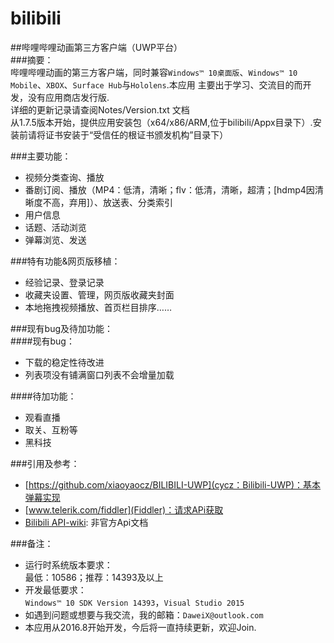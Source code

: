 # bilibili
##哔哩哔哩动画第三方客户端（UWP平台）  
###摘要：  
哔哩哔哩动画的第三方客户端，同时兼容`Windows™ 10桌面版`、`Windows™ 10 Mobile`、`XBOX`、`Surface Hub`与`Hololens`.本应用
主要出于学习、交流目的而开发，没有应用商店发行版.  
详细的更新记录请查阅Notes/Version.txt 文档  
从1.7.5版本开始，提供应用安装包（x64/x86/ARM,位于bilibili/Appx目录下）.安装前请将证书安装于“受信任的根证书颁发机构”目录下）

###主要功能：  
* 视频分类查询、播放  
* 番剧订阅、播放（MP4：低清，清晰；flv：低清，清晰，超清；[hdmp4因清晰度不高，弃用]）、放送表、分类索引  
* 用户信息   
* 话题、活动浏览  
* 弹幕浏览、发送  

###特有功能&网页版移植：  
* 经验记录、登录记录  
* 收藏夹设置、管理，网页版收藏夹封面  
* 本地拖拽视频播放、首页栏目排序……  

###现有bug及待加功能：  
####现有bug：  
* 下载的稳定性待改进  
* 列表项没有铺满窗口列表不会增量加载  
  
####待加功能：  
* 观看直播  
* 取关、互粉等       
* 黑科技  
  
###引用及参考：  
* [https://github.com/xiaoyaocz/BILIBILI-UWP](cycz：Bilibili-UWP)：基本弹幕实现  
* [www.telerik.com/fiddler](Fiddler)：请求APi获取  
* [Bilibili API-wiki](https://github.com/Qixingchen/MD-BiliBili/wiki/API:-%E6%A6%82%E8%A7%88): 非官方Api文档    
  
###备注：  
* 运行时系统版本要求：  
  最低：10586；推荐：14393及以上  
* 开发最低要求：  
`Windows™ 10 SDK Version 14393`，`Visual Studio 2015`
* 如遇到问题或想要与我交流，我的邮箱：`DaweiX@outlook.com`
* 本应用从2016.8开始开发，今后将一直持续更新，欢迎Join.
